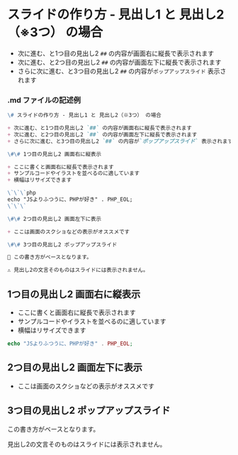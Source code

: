 # スライドの作り方 - 見出し1 と 見出し2（※3つ） の場合

+ 次に進む、と1つ目の見出し2 `##` の内容が画面右に縦長で表示されます
+ 次に進む、と2つ目の見出し2 `##` の内容が画面左下に縦長で表示されます
+ さらに次に進む、と3つ目の見出し2 `##` の内容が`ポップアップスライド` 表示されます

### .md ファイルの記述例

```md
\# スライドの作り方 - 見出し1 と 見出し2（※3つ） の場合

+ 次に進む、と1つ目の見出し2 `##` の内容が画面右に縦長で表示されます
+ 次に進む、と2つ目の見出し2 `##` の内容が画面左下に縦長で表示されます
+ さらに次に進む、と3つ目の見出し2 `##` の内容が`ポップアップスライド` 表示されます

\#\# 1つ目の見出し2 画面右に縦表示

+ ここに書くと画面右に縦長で表示されます
+ サンプルコードやイラストを並べるのに適しています
+ 横幅はリサイズできます

\`\`\`php
echo "JSよりふつうに、PHPが好き" . PHP_EOL;
\`\`\`

\#\# 2つ目の見出し2 画面左下に表示

+ ここは画面のスクショなどの表示がオススメです

\#\# 3つ目の見出し2 ポップアップスライド

💬 この書き方がベースとなります。

⚠️ 見出し2の文言そのものはスライドには表示されません。
```

## 1つ目の見出し2 画面右に縦表示

+ ここに書くと画面右に縦長で表示されます
+ サンプルコードやイラストを並べるのに適しています
+ 横幅はリサイズできます

```php
echo "JSよりふつうに、PHPが好き" . PHP_EOL;
```

## 2つ目の見出し2 画面左下に表示

+ ここは画面のスクショなどの表示がオススメです

## 3つ目の見出し2 ポップアップスライド

この書き方がベースとなります。

見出し2の文言そのものはスライドには表示されません。
